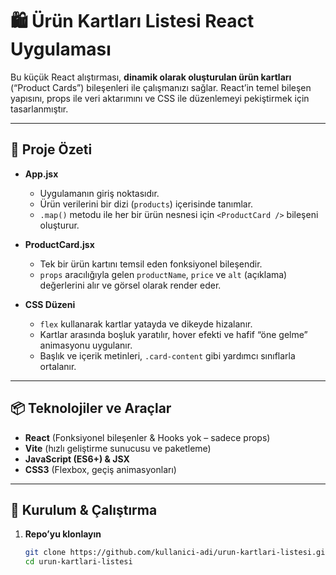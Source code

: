 # 🛍️ Ürün Kartları Listesi React Uygulaması

Bu küçük React alıştırması, **dinamik olarak oluşturulan ürün kartları** (“Product Cards”) bileşenleri ile çalışmanızı sağlar. React’in temel bileşen yapısını, props ile veri aktarımını ve CSS ile düzenlemeyi pekiştirmek için tasarlanmıştır.

---

## 🚀 Proje Özeti

- **App.jsx**  
  - Uygulamanın giriş noktasıdır.  
  - Ürün verilerini bir dizi (`products`) içerisinde tanımlar.  
  - `.map()` metodu ile her bir ürün nesnesi için `<ProductCard />` bileşeni oluşturur.  

- **ProductCard.jsx**  
  - Tek bir ürün kartını temsil eden fonksiyonel bileşendir.  
  - `props` aracılığıyla gelen `productName`, `price` ve `alt` (açıklama) değerlerini alır ve görsel olarak render eder.  

- **CSS Düzeni**  
  - `flex` kullanarak kartlar yatayda ve dikeyde hizalanır.  
  - Kartlar arasında boşluk yaratılır, hover efekti ve hafif “öne gelme” animasyonu uygulanır.  
  - Başlık ve içerik metinleri, `.card-content` gibi yardımcı sınıflarla ortalanır.

---

## 📦 Teknolojiler ve Araçlar

- **React** (Fonksiyonel bileşenler & Hooks yok – sadece props)  
- **Vite** (hızlı geliştirme sunucusu ve paketleme)  
- **JavaScript (ES6+) & JSX**  
- **CSS3** (Flexbox, geçiş animasyonları)

---

## 🔧 Kurulum & Çalıştırma

1. **Repo’yu klonlayın**  
   ```bash
   git clone https://github.com/kullanici-adi/urun-kartlari-listesi.git
   cd urun-kartlari-listesi
